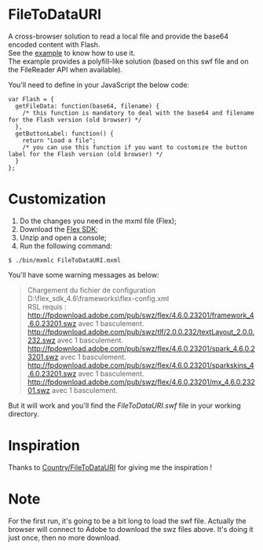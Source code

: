 FileToDataURI
=============

A cross-browser solution to read a local file and provide the base64 encoded content with Flash.   
See the [example](http://aymkdn.github.com/FileToDataURI/) to know how to use it.   
The example provides a polyfill-like solution (based on this swf file and on the FileReader API when available).

You'll need to define in your JavaScript the below code:
```
var Flash = {
  getFileData: function(base64, filename) {
    /* this function is mandatory to deal with the base64 and filename for the Flash version (old browser) */
  },
  getButtonLabel: function() {
    return "Load a file";
    /* you can use this function if you want to customize the button label for the Flash version (old browser) */
  }
};
```

Customization
=============

1. Do the changes you need in the mxml file (Flex);
2. Download the [Flex SDK](https://www.adobe.com/devnet/flex/flex-sdk-download.html);
3. Unzip and open a console;
4. Run the following command:   
```
$ ./bin/mxmlc FileToDataURI.mxml
```

You'll have some warning messages as below:
> Chargement du fichier de configuration D:\flex_sdk_4.6\frameworks\flex-config.xml  
> RSL requis :  
>  http://fpdownload.adobe.com/pub/swz/flex/4.6.0.23201/framework_4.6.0.23201.swz avec 1 basculement.   
>  http://fpdownload.adobe.com/pub/swz/tlf/2.0.0.232/textLayout_2.0.0.232.swz avec 1 basculement.  
>  http://fpdownload.adobe.com/pub/swz/flex/4.6.0.23201/spark_4.6.0.23201.swz avec 1 basculement.   
>  http://fpdownload.adobe.com/pub/swz/flex/4.6.0.23201/sparkskins_4.6.0.23201.swz avec 1 basculement.   
>  http://fpdownload.adobe.com/pub/swz/flex/4.6.0.23201/mx_4.6.0.23201.swz avec 1 basculement.   

But it will work and you'll find the *FileToDataURI.swf* file in your working directory.

Inspiration
===========

Thanks to [Country/FileToDataURI](https://github.com/Country/FileToDataURI) for giving me the inspiration !

Note
====

For the first run, it's going to be a bit long to load the swf file. Actually the browser will connect to Adobe to download the swz files above. It's doing it just once, then no more download.